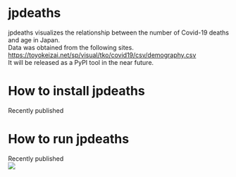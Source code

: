# jpdeaths
jpdeaths visualizes the relationship between the number of Covid-19 deaths and age in Japan.<br>
Data was obtained from the following sites.<br>
https://toyokeizai.net/sp/visual/tko/covid19/csv/demography.csv<br>
It will be released as a PyPI tool in the near future.

# How to install jpdeaths
Recently published

# How to run jpdeaths
Recently published<br>
<img src="https://github.com/i-inose/jpdeaths/blob/main/result.png?raw=true">
